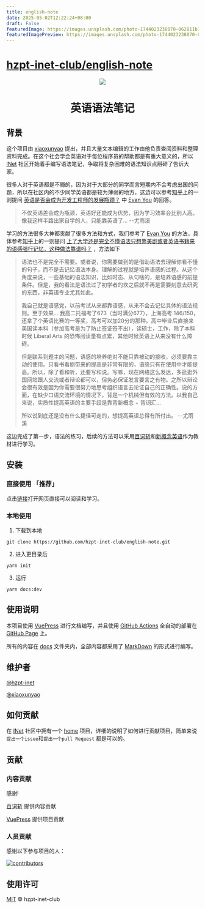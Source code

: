 ```yaml
---
title: english-note
date: 2025-05-02T12:22:24+08:00
draft: False
featuredImage: https://images.unsplash.com/photo-1744023238070-062811b3a702?ixid=M3w0NjAwMjJ8MHwxfHJhbmRvbXx8fHx8fHx8fDE3NDYxNTk2MzZ8&ixlib=rb-4.0.3
featuredImagePreview: https://images.unsplash.com/photo-1744023238070-062811b3a702?ixid=M3w0NjAwMjJ8MHwxfHJhbmRvbXx8fHx8fHx8fDE3NDYxNTk2MzZ8&ixlib=rb-4.0.3
---
```


# [hzpt-inet-club/english-note](https://github.com/hzpt-inet-club/english-note)

<div align="center">
  <img src="https://hzpt-inet-club.github.io/english-note/logo/logo.svg">
</div>

<h1 align="center">英语语法笔记</h1>

## 背景

这个项目由 [xiaoxunyao](https://github.com/xiaoxunyao) 提出，并且大量文本编辑的工作由他负责查阅资料和整理资料完成。在这个社会学会英语对于每位程序员的帮助都是有重大意义的，所以 [INet](https://github.com/hzpt-inet-club) 社区开始着手编写语法笔记，争取将复杂困难的语法知识点掰碎了告诉大家。

很多人对于英语都是不屑的，因为对于大部分的同学而言短期内不会考虑出国的问题，所以在社区内的不少同学英语都是较为薄弱的地方，这边可以参考[知乎](https://zhihu.com)上的一则提问 [英语是否会成为开发工程师的发展瓶颈？](https://www.zhihu.com/question/55998388/answer/167024826) 中 [Evan You](https://github.com/yyx990803) 的回答。

> 不仅英语差会成为瓶颈，英语好还能成为优势，因为学习效率会比别人高。像我这样半路出家自学的人，只能靠英语了...        --尤雨溪

学习的方法很多大神都贡献了很多方法和方式，我们参考了 [Evan You](https://github.com/yyx990803) 的方法，具体参考[知乎](https://zhihu.com)上的一则提问 [上了大学还是完全不懂语法只想靠美剧或者英语书籍来的语感强行记忆，这种做法靠谱吗？](https://www.zhihu.com/question/22027426/answer/21944576) ，方法如下

> 语法也不是完全不需要。或者说，你需要做到的是借助语法去理解你看不懂的句子，而不是去记忆语法本身。理解的过程就是培养语感的过程。从这个角度来说，一些基础的语法知识，比如时态、从句啥的，是培养语感的前提条件。但是，我的看法是语法过了初学者的坎之后就不再是需要刻意去研究的东西，非英语专业尤其如此。
> 
> 我自己就是语感党，以前考试从来都靠语感，从来不会去记忆具体的语法规则。至于效果... 我高二托福考了673（当时满分677），上海高考 146/150，还拿了个英语比赛的一等奖，高考可以加20分的那种。高中毕业后直接来美国读本科（参加高考是为了防止签证签不出），读硕士，工作，除了本科时候 Liberal Arts 的恐怖阅读量有点累，其他时候英语上从来没有什么障碍。
>
> 但是联系到题主的问题，语感的培养绝对不能只靠被动的接收，必须要靠主动的使用。只看书看剧带来的提高是非常有限的，语感只有在使用中才能提高。所以，除了看和听，还要写和说。写嘛，现在网络这么发达，多逛逛外国网站跟人交流或者辩论都可以，但务必保证发言要言之有物。之所以辩论会很有效是因为你需要很努力地思考组织语言去论证自己的正确性。说的方面，在缺少口语交流环境的情况下，背是一个机械但有效的方法。以我自己来说，实质性提高英语的主要手段是靠背新概念 + 背词汇...
> 
> 所以说到底还是没有什么捷径可走的，想提高英语总得有所付出。 --尤雨溪

这边完成了第一步，语法的练习，后续的方法可以采用[百词斩](https://www.baicizhan.com/)和[新概念英语](https://zh.wikipedia.org/zh-cn/%E6%96%B0%E6%A6%82%E5%BF%B5%E8%8B%B1%E8%AF%AD)作为教材进行学习。

## 安装

### 直接使用 「推荐」
点击[链接](https://hzpt-inet-club.github.io/english-note/)打开网页直接可以阅读和学习。

### 本地使用

1. 下载到本地

```shell
git clone https://github.com/hzpt-inet-club/english-note.git
```

2. 进入更目录后

```shell
yarn init
```

3. 运行
```shell
yarn docs:dev
```

## 使用说明

本项目使用 [VuePress](https://github.com/vuepress/vuepress-next) 进行文档编写，并且使用 [GitHub Actions](https://github.com/features/actions) 全自动的部署在 [GitHub Page](https://pages.github.com) 上。

所有的内容在 [docs](https://github.com/hzpt-inet-club/english-note/tree/master/docs) 文件夹内，全部内容都采用了 [MarkDown](https://daringfireball.net/projects/markdown/) 的形式进行编写。

## 维护者

[@hzpt-inet](https://github.com/hzpt-inet)

[@xiaoxunyao](https://github.com/xiaoxunyao)

## 如何贡献

在 [INet](https://github.com/hzpt-inet-club) 社区中拥有一个 [home](https://github.com/hzpt-inet-club/home) 项目，详细的说明了如何进行贡献项目，简单来说`提出一个issue`和`提出一个pull Request` 都是可以的。

## 贡献

### 内容贡献

感谢!

[百词斩](https://www.baicizhan.com/) 提供内容贡献

[VuePress](https://github.com/vuepress/vuepress-next) 提供项目贡献

### 人员贡献

感谢以下参与项目的人：

[![contributors](/contributors/contributors.svg)](https://github.com/hzpt-inet-club/english-note/graphs/contributors)

## 使用许可

[MIT](https://github.com/hzpt-inet-club/english-note/blob/master/LICENSE) © hzpt-inet-club
